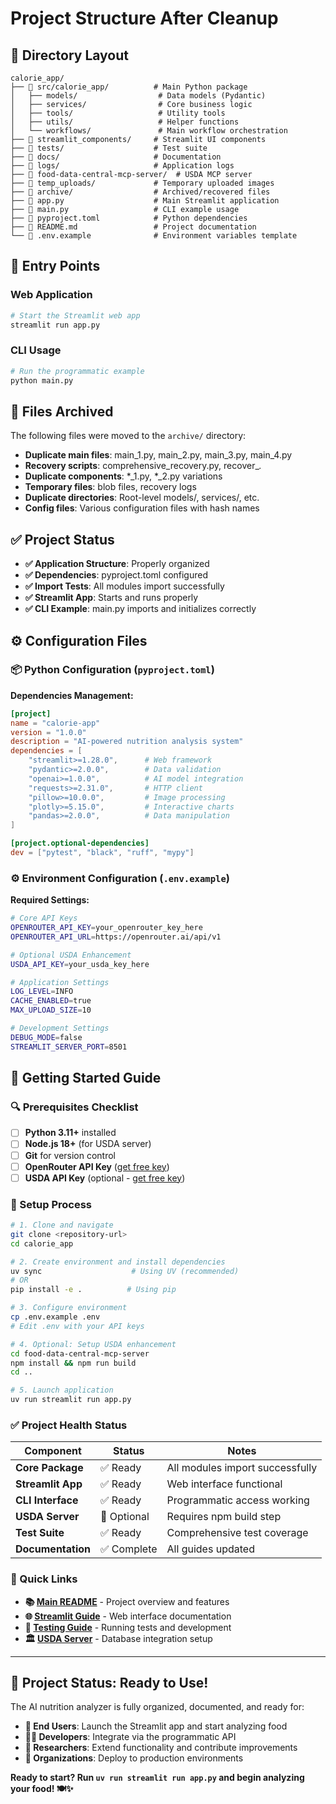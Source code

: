 # Project Structure After Cleanup

## 📂 Directory Layout

```
calorie_app/
├── 📁 src/calorie_app/          # Main Python package
│   ├── models/                  # Data models (Pydantic)
│   ├── services/                # Core business logic
│   ├── tools/                   # Utility tools
│   ├── utils/                   # Helper functions
│   └── workflows/               # Main workflow orchestration
├── 📁 streamlit_components/     # Streamlit UI components
├── 📁 tests/                    # Test suite
├── 📁 docs/                     # Documentation
├── 📁 logs/                     # Application logs
├── 📁 food-data-central-mcp-server/  # USDA MCP server
├── 📁 temp_uploads/             # Temporary uploaded images
├── 📁 archive/                  # Archived/recovered files
├── 📄 app.py                    # Main Streamlit application
├── 📄 main.py                   # CLI example usage
├── 📄 pyproject.toml            # Python dependencies
├── 📄 README.md                 # Project documentation
└── 📄 .env.example              # Environment variables template
```

## 🚀 Entry Points

### Web Application
```bash
# Start the Streamlit web app
streamlit run app.py
```

### CLI Usage
```bash
# Run the programmatic example
python main.py
```

## 🧹 Files Archived

The following files were moved to the `archive/` directory:
- **Duplicate main files**: main_1.py, main_2.py, main_3.py, main_4.py
- **Recovery scripts**: comprehensive_recovery.py, recover_*.* 
- **Duplicate components**: *_1.py, *_2.py variations
- **Temporary files**: blob files, recovery logs
- **Duplicate directories**: Root-level models/, services/, etc.
- **Config files**: Various configuration files with hash names

## ✅ Project Status

- **✅ Application Structure**: Properly organized
- **✅ Dependencies**: pyproject.toml configured
- **✅ Import Tests**: All modules import successfully  
- **✅ Streamlit App**: Starts and runs properly
- **✅ CLI Example**: main.py imports and initializes correctly

## ⚙️ Configuration Files

### 📦 Python Configuration (`pyproject.toml`)

**Dependencies Management:**
```toml
[project]
name = "calorie-app"
version = "1.0.0"
description = "AI-powered nutrition analysis system"
dependencies = [
    "streamlit>=1.28.0",      # Web framework
    "pydantic>=2.0.0",        # Data validation
    "openai>=1.0.0",          # AI model integration
    "requests>=2.31.0",       # HTTP client
    "pillow>=10.0.0",         # Image processing
    "plotly>=5.15.0",         # Interactive charts
    "pandas>=2.0.0",          # Data manipulation
]

[project.optional-dependencies]
dev = ["pytest", "black", "ruff", "mypy"]
```

### ⚙️ Environment Configuration (`.env.example`)

**Required Settings:**
```bash
# Core API Keys
OPENROUTER_API_KEY=your_openrouter_key_here
OPENROUTER_API_URL=https://openrouter.ai/api/v1

# Optional USDA Enhancement
USDA_API_KEY=your_usda_key_here

# Application Settings
LOG_LEVEL=INFO
CACHE_ENABLED=true
MAX_UPLOAD_SIZE=10

# Development Settings
DEBUG_MODE=false
STREAMLIT_SERVER_PORT=8501
```

## 🚀 Getting Started Guide

### 🔍 Prerequisites Checklist

- [ ] **Python 3.11+** installed
- [ ] **Node.js 18+** (for USDA server)
- [ ] **Git** for version control
- [ ] **OpenRouter API Key** ([get free key](https://openrouter.ai/))
- [ ] **USDA API Key** (optional - [get free key](https://fdc.nal.usda.gov/api-key-signup.html))

### 🔧 Setup Process

```bash
# 1. Clone and navigate
git clone <repository-url>
cd calorie_app

# 2. Create environment and install dependencies
uv sync                    # Using UV (recommended)
# OR
pip install -e .          # Using pip

# 3. Configure environment
cp .env.example .env
# Edit .env with your API keys

# 4. Optional: Setup USDA enhancement
cd food-data-central-mcp-server
npm install && npm run build
cd ..

# 5. Launch application
uv run streamlit run app.py
```

### ✅ Project Health Status

| Component | Status | Notes |
|-----------|--------|-------|
| **Core Package** | ✅ Ready | All modules import successfully |
| **Streamlit App** | ✅ Ready | Web interface functional |
| **CLI Interface** | ✅ Ready | Programmatic access working |
| **USDA Server** | 🔶 Optional | Requires npm build step |
| **Test Suite** | ✅ Ready | Comprehensive test coverage |
| **Documentation** | ✅ Complete | All guides updated |

### 🔗 Quick Links

- **📚 [Main README](README.md)** - Project overview and features
- **🌐 [Streamlit Guide](README_STREAMLIT.md)** - Web interface documentation
- **🧪 [Testing Guide](tests/README.md)** - Running tests and development
- **🏛️ [USDA Server](food-data-central-mcp-server/README.md)** - Database integration setup

---

## 🎉 Project Status: Ready to Use!

The AI nutrition analyzer is fully organized, documented, and ready for:

- **👥 End Users**: Launch the Streamlit app and start analyzing food
- **👨‍💻 Developers**: Integrate via the programmatic API
- **🔬 Researchers**: Extend functionality and contribute improvements
- **🏢 Organizations**: Deploy to production environments

**Ready to start? Run `uv run streamlit run app.py` and begin analyzing your food! 🍽️✨**